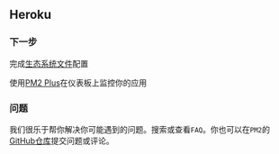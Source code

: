 ## Heroku

### 下一步

完成[生态系统文件](../guide/ecosystem-file.md)配置

使用[PM2 Plus](https://pm2.io/doc/en/plus/integration/elastic-beanstalk/)在仪表板上监控你的应用

### 问题
我们很乐于帮你解决你可能遇到的问题。搜索或查看`FAQ`。你也可以在`PM2`的[GitHub仓库](https://github.com/Unitech/pm2/issues)提交问题或评论。
